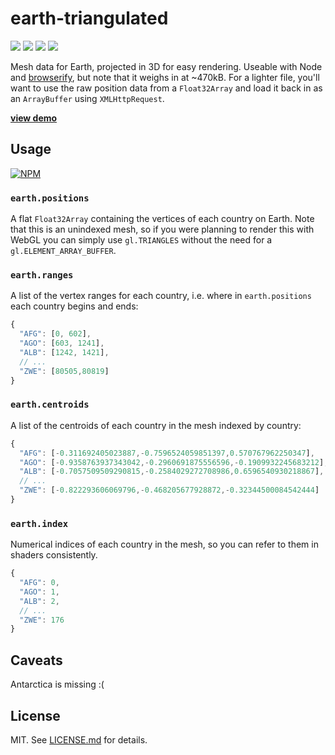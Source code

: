 # earth-triangulated
![](http://img.shields.io/badge/stability-experimental-orange.svg?style=flat)
![](http://img.shields.io/npm/v/earth-triangulated.svg?style=flat)
![](http://img.shields.io/npm/dm/earth-triangulated.svg?style=flat)
![](http://img.shields.io/npm/l/earth-triangulated.svg?style=flat)

Mesh data for Earth, projected in 3D for easy rendering. Useable with Node and
[browserify](http://browserify.org), but note that it weighs in at ~470kB. For
a lighter file, you'll want to use the raw position data from a `Float32Array`
and load it back in as an `ArrayBuffer` using `XMLHttpRequest`.

[**view demo**](http://hughsk.io/earth-triangulated)

## Usage

[![NPM](https://nodei.co/npm/earth-triangulated.png)](https://nodei.co/npm/earth-triangulated/)

### `earth.positions`

A flat `Float32Array` containing the vertices of each country on Earth. Note
that this is an unindexed mesh, so if you were planning to render this with
WebGL you can simply use `gl.TRIANGLES` without the need for a
`gl.ELEMENT_ARRAY_BUFFER`.

### `earth.ranges`

A list of the vertex ranges for each country, i.e. where in `earth.positions`
each country begins and ends:

``` javascript
{
  "AFG": [0, 602],
  "AGO": [603, 1241],
  "ALB": [1242, 1421],
  // ...
  "ZWE": [80505,80819]
}
```

### `earth.centroids`

A list of the centroids of each country in the mesh indexed by country:

``` javascript
{
  "AFG": [-0.311692405023887,-0.7596524059851397,0.570767962250347],
  "AGO": [-0.9358763937343042,-0.2960691875556596,-0.1909932245683212],
  "ALB": [-0.7057509509290815,-0.2584029272708986,0.6596540930218867],
  // ...
  "ZWE": [-0.822293606069796,-0.468205677928872,-0.32344500084542444]
}
```

### `earth.index`

Numerical indices of each country in the mesh, so you can refer to them in
shaders consistently.

``` javascript
{
  "AFG": 0,
  "AGO": 1,
  "ALB": 2,
  // ...
  "ZWE": 176
}
```

## Caveats

Antarctica is missing :(

## License

MIT. See [LICENSE.md](http://github.com/hughsk/earth-triangulated/blob/master/LICENSE.md) for details.
